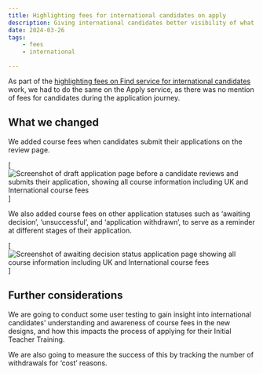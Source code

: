 ```yaml
---
title: Highlighting fees for international candidates on apply
description: Giving international candidates better visibility of what fees they would need to pay for the courses they are applying for.
date: 2024-03-26
tags:
    - fees
    - international

---
```


As part of the [highlighting fees on Find service for international candidates](https://becoming-a-teacher.design-history.education.gov.uk/find-teacher-training/highlighting-fees-for-international-candidates) work, we had to do the same on the Apply service, as there was no mention of fees for candidates during the application journey.

## What we changed

We added course fees when candidates submit their applications on the review page.

[![Screenshot of draft application page before a candidate reviews and submits their application, showing all course information including UK and International course fees](draft.jpg)]

We also added course fees on other application statuses such as ‘awaiting decision’, ‘unsuccessful’, and ‘application withdrawn’, to serve as a reminder at different stages of their application.

[![Screenshot of awaiting decision status application page showing all course information including UK and International course fees](awaiting-decision.jpg)]

## Further considerations

We are going to conduct some user testing to gain insight into international candidates' understanding and awareness of course fees in the new designs, and how this impacts the process of applying for their Initial Teacher Training.

We are also going to measure the success of this by tracking the number of withdrawals for ‘cost’ reasons.